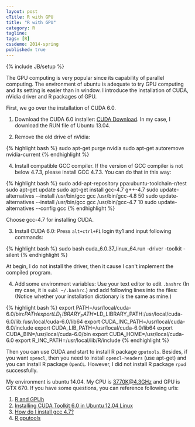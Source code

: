 ```yaml
---
layout: post
cTitle: R with GPU
title: "R with GPU"
category: R
tagline:
tags: [R]
cssdemo: 2014-spring
published: true
---
```

{% include JB/setup %}

The GPU computing is very popular since its capability of parallel computing. The environment of ubuntu is adequate to try GPU computing and its setting is easier than in window. I introduce the installation of CUDA, nVidia driver and R packages of GPU.


<!-- more -->

First, we go over the installation of CUDA 6.0.

1. Download the CUDA 6.0 installer: [CUDA Download](https://developer.nvidia.com/cuda-downloads). In my case, I download the RUN file of Ubuntu 13.04.

2. Remove the old drive of nVidia:

{% highlight bash %}
sudo apt-get purge nvidia
sudo apt-get autoremove nvidia-current
{% endhighlight %}

4. Install compatible GCC compiler. If the version of GCC compiler is not below 4.7.3, please install GCC 4.7.3. You can do that in this way:

{% highlight bash %}
sudo add-apt-repository ppa:ubuntu-toolchain-r/test
sudo apt-get update
sudo apt-get install gcc-4.7 g++-4.7
sudo update-alternatives --install /usr/bin/gcc gcc /usr/bin/gcc-4.8 50
sudo update-alternatives --install /usr/bin/gcc gcc /usr/bin/gcc-4.7 10
sudo update-alternatives --config gcc
{% endhighlight %}

Choose gcc-4.7 for installing CUDA.

3. Install CUDA 6.0: Press `alt+ctrl+F1` login tty1 and input following commands:

{% highlight bash %}
sudo bash cuda_6.0.37_linux_64.run -driver -toolkit -silent
{% endhighlight %}

At begin, I do not install the driver, then it cause I can't implement the compiled program.

4. Add some environment variables: Use your text editor to edit `.bashrc` (In my case, it is `subl ~/.bashrc`.) and add following lines into the files: (Notice whether your installation dictionary is the same as mine.)

{% highlight bash %}
export PATH=/usr/local/cuda-6.0/bin:$PATH
export LD_LIBRARY_PATH=$LD_LIBRARY_PATH:/usr/local/cuda-6.0/lib:/usr/local/cuda-6.0/lib64
export CUDA_INC_PATH=/usr/local/cuda-6.0/include
export CUDA_LIB_PATH=/usr/local/cuda-6.0/lib64
export CUDA_BIN=/usr/local/cuda-6.0/bin
export CUDA_HOME=/usr/local/cuda-6.0
export R_INC_PATH=/usr/local/lib/R/include
{% endhighlight %}

Then you can use CUDA and start to install R package `gputools`. Besides, if you want `opencl`, then you need to install `opencl-headers` (use apt-get) and you can install R package `OpenCL`. However, I did not install R package `rpud` successfully.

My environment is ubuntu 14.04. My CPU is 3770K@4.3GHz and GPU is GTX 670. If you have some questions, you can reference following urls:

1. [R and GPUh](ttp://thirdwing.github.io/2013/10/06/r-and-gpu/)
2. [Installing CUDA Toolkit 6.0 in Ubuntu 12.04 Linux](http://www.r-tutor.com/gpu-computing/cuda-installation/cuda6.0-ubuntu)
3. [How do I install gcc 4.7?](http://askubuntu.com/questions/113291/how-do-i-install-gcc-4-7)
4. [R gputools](http://linuxonmac.wordpress.com/2011/05/24/r-gputools/)



